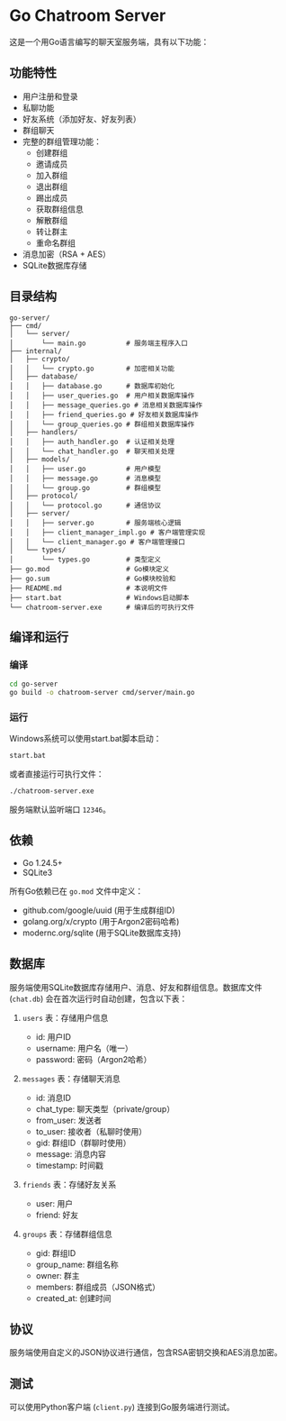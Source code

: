 # Go Chatroom Server

这是一个用Go语言编写的聊天室服务端，具有以下功能：

## 功能特性

- 用户注册和登录
- 私聊功能
- 好友系统（添加好友、好友列表）
- 群组聊天
- 完整的群组管理功能：
  - 创建群组
  - 邀请成员
  - 加入群组
  - 退出群组
  - 踢出成员
  - 获取群组信息
  - 解散群组
  - 转让群主
  - 重命名群组
- 消息加密（RSA + AES）
- SQLite数据库存储

## 目录结构

```
go-server/
├── cmd/
│   └── server/
│       └── main.go          # 服务端主程序入口
├── internal/
│   ├── crypto/
│   │   └── crypto.go        # 加密相关功能
│   ├── database/
│   │   ├── database.go      # 数据库初始化
│   │   ├── user_queries.go  # 用户相关数据库操作
│   │   ├── message_queries.go # 消息相关数据库操作
│   │   ├── friend_queries.go # 好友相关数据库操作
│   │   └── group_queries.go # 群组相关数据库操作
│   ├── handlers/
│   │   ├── auth_handler.go  # 认证相关处理
│   │   └── chat_handler.go  # 聊天相关处理
│   ├── models/
│   │   ├── user.go          # 用户模型
│   │   ├── message.go       # 消息模型
│   │   └── group.go         # 群组模型
│   ├── protocol/
│   │   └── protocol.go      # 通信协议
│   ├── server/
│   │   ├── server.go        # 服务端核心逻辑
│   │   ├── client_manager_impl.go # 客户端管理实现
│   │   └── client_manager.go # 客户端管理接口
│   └── types/
│       └── types.go         # 类型定义
├── go.mod                   # Go模块定义
├── go.sum                   # Go模块校验和
├── README.md                # 本说明文件
├── start.bat                # Windows启动脚本
└── chatroom-server.exe      # 编译后的可执行文件
```

## 编译和运行

### 编译

```bash
cd go-server
go build -o chatroom-server cmd/server/main.go
```

### 运行

Windows系统可以使用start.bat脚本启动：

```bash
start.bat
```

或者直接运行可执行文件：

```bash
./chatroom-server.exe
```

服务端默认监听端口 `12346`。

## 依赖

- Go 1.24.5+
- SQLite3

所有Go依赖已在 `go.mod` 文件中定义：

- github.com/google/uuid (用于生成群组ID)
- golang.org/x/crypto (用于Argon2密码哈希)
- modernc.org/sqlite (用于SQLite数据库支持)

## 数据库

服务端使用SQLite数据库存储用户、消息、好友和群组信息。数据库文件 (`chat.db`) 会在首次运行时自动创建，包含以下表：

1. `users` 表：存储用户信息
   - id: 用户ID
   - username: 用户名（唯一）
   - password: 密码（Argon2哈希）

2. `messages` 表：存储聊天消息
   - id: 消息ID
   - chat_type: 聊天类型（private/group）
   - from_user: 发送者
   - to_user: 接收者（私聊时使用）
   - gid: 群组ID（群聊时使用）
   - message: 消息内容
   - timestamp: 时间戳

3. `friends` 表：存储好友关系
   - user: 用户
   - friend: 好友

4. `groups` 表：存储群组信息
   - gid: 群组ID
   - group_name: 群组名称
   - owner: 群主
   - members: 群组成员（JSON格式）
   - created_at: 创建时间

## 协议

服务端使用自定义的JSON协议进行通信，包含RSA密钥交换和AES消息加密。

## 测试

可以使用Python客户端 (`client.py`) 连接到Go服务端进行测试。
